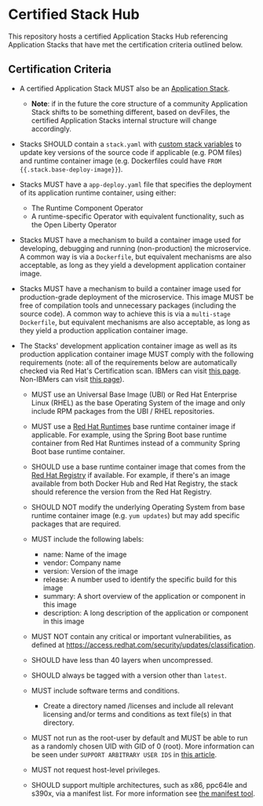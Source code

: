 # Certified Stack Hub

This repository hosts a certified Application Stacks Hub referencing Application Stacks that have met the certification criteria outlined below. 

## Certification Criteria

* A certified Application Stack MUST also be an [Application Stack](https://appsody.dev/docs/stacks/stacks-overview). 
  * __Note__: if in the future the core structure of a community Application Stack shifts to be something different, based on devFiles, the certified Application Stacks internal structure will change accordingly.  

* Stacks SHOULD contain a `stack.yaml` with [custom stack variables](https://appsody.dev/docs/stacks/develop/#custom-stack-variables) to update key versions of the source code if applicable (e.g. POM files) and runtime container image (e.g. Dockerfiles could have `FROM {{.stack.base-deploy-image}}`).

* Stacks MUST have a `app-deploy.yaml` file that specifies the deployment of its application runtime container, using either:
  * The Runtime Component Operator
  * A runtime-specific Operator with equivalent functionality, such as the Open Liberty Operator

* Stacks MUST have a mechanism to build a container image used for developing, debugging and running (non-production) the microservice.  A common way is via a `Dockerfile`, but equivalent mechanisms are also acceptable, as long as they yield a development application container image.

* Stacks MUST have a mechanism to build a container image used for production-grade deployment of the microservice.  This image MUST be free of compilation tools and unnecessary packages (including the source code).  A common way to achieve this is via a `multi-stage Dockerfile`, but equivalent mechanisms are also acceptable, as long as they yield a production application container image.  

* The Stacks' development application container image as well as its production application container image MUST comply with the following requirements (note: all of the requirements below are automatically checked via Red Hat's Certification scan.  IBMers can visit [this page](https://playbook.cloudpaklab.ibm.com/getting-started/red-hat-openshift/image-certification/red-hat-certification-portal-and-apis).  Non-IBMers can visit [this page](https://connect.redhat.com/resources/container-certification-overview)).
  * MUST use an Universal Base Image (UBI) or Red Hat Enterprise Linux (RHEL) as the base Operating System of the image and only include RPM packages from the UBI / RHEL repositories.
  
  * MUST use a [Red Hat Runtimes](https://www.redhat.com/en/products/runtimes) base runtime container image if applicable.  For example, using the Spring Boot base runtime container from Red Hat Runtimes instead of a community Spring Boot base runtime container.
  
  * SHOULD use a base runtime container image that comes from the [Red Hat Registry](https://catalog.redhat.com/software/containers/explore) if available.  For example, if there's an image available from both Docker Hub and Red Hat Registry, the stack should reference the version from the Red Hat Registry.
  
  * SHOULD NOT modify the underlying Operating System from base runtime container image (e.g. `yum updates`) but may add specific packages that are required.
  
  * MUST include the following labels:
    * name: Name of the image
    * vendor: Company name
    * version: Version of the image
    * release: A number used to identify the specific build for this image
    * summary: A short overview of the application or component in this image
    * description:  A long description of the application or component in this image

  * MUST NOT contain any critical or important vulnerabilities, as defined at https://access.redhat.com/security/updates/classification.
  
  * SHOULD have less than 40 layers when uncompressed.

  * SHOULD always be tagged with a version other than `latest`.
  
  * MUST include software terms and conditions.
    * Create a directory named /licenses and include all relevant licensing and/or terms and conditions as text file(s) in that directory.
   
  * MUST not run as the root-user by default and MUST be able to run as a randomly chosen UID with GID of 0 (root).  More information can be seen under `SUPPORT ARBITRARY USER IDS` in [this article](https://docs.openshift.com/container-platform/4.3/openshift_images/create-images.html#images-create-guide-openshift_create-images).
  
  * MUST not request host-level privileges.
    
  * SHOULD support multiple architectures, such as x86, ppc64le and s390x, via a manifest list. For more information see [the manifest tool](https://github.com/estesp/manifest-tool/releases).
    
    
